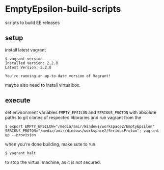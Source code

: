 # EmptyEpsilon-build-scripts

scripts to build EE releases
## setup
install latest vagrant 
```
$ vagrant version
Installed Version: 2.2.0
Latest Version: 2.2.0

You're running an up-to-date version of Vagrant!
```
maybe also need to install virtualbox.

## execute
set environment variables `EMPTY_EPSILON` and `SERIOUS_PROTON` with absolute paths to git clones of respected libbraries and run vagrant from the 
``` 
$ export EMPTY_EPSILON="/media/amir/Windows/workspace2/EmptyEpsilon" SERIOUS_PROTON="/media/amir/Windows/workspace2/SeriousProton"; vagrant up --provision
```
when you're done building, make sute to run 
```
$ vagrant halt
```
to stop the virtual machine, as it is not secured.